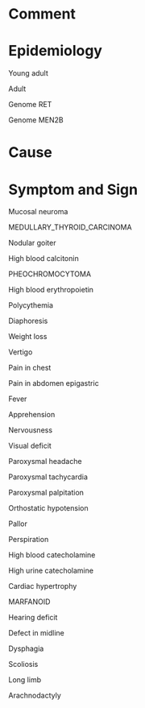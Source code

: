 # Comment

# Epidemiology

Young adult

Adult

Genome RET

Genome MEN2B

# Cause

# Symptom and Sign

Mucosal neuroma

MEDULLARY_THYROID_CARCINOMA

Nodular goiter

High blood calcitonin

PHEOCHROMOCYTOMA

High blood erythropoietin

Polycythemia

Diaphoresis

Weight loss

Vertigo

Pain in chest

Pain in abdomen epigastric

Fever

Apprehension

Nervousness

Visual deficit

Paroxysmal headache

Paroxysmal tachycardia

Paroxysmal palpitation

Orthostatic hypotension

Pallor

Perspiration

High blood catecholamine

High urine catecholamine

Cardiac hypertrophy

MARFANOID

Hearing deficit

Defect in midline

Dysphagia

Scoliosis

Long limb

Arachnodactyly

